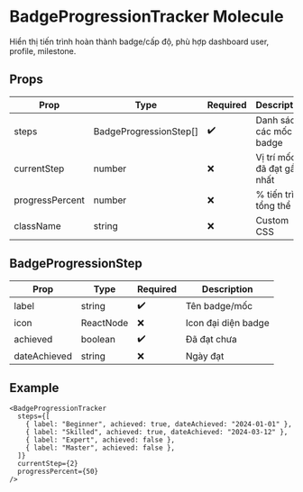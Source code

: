 # BadgeProgressionTracker Molecule

Hiển thị tiến trình hoàn thành badge/cấp độ, phù hợp dashboard user, profile, milestone.

## Props

| Prop           | Type                      | Required | Description                         |
|----------------|---------------------------|----------|-------------------------------------|
| steps          | BadgeProgressionStep[]    | ✔️       | Danh sách các mốc badge             |
| currentStep    | number                    | ❌       | Vị trí mốc đã đạt gần nhất          |
| progressPercent| number                    | ❌       | % tiến trình tổng thể               |
| className      | string                    | ❌       | Custom CSS                          |

## BadgeProgressionStep

| Prop          | Type        | Required | Description         |
|---------------|-------------|----------|---------------------|
| label         | string      | ✔️       | Tên badge/mốc       |
| icon          | ReactNode   | ❌       | Icon đại diện badge |
| achieved      | boolean     | ✔️       | Đã đạt chưa         |
| dateAchieved  | string      | ❌       | Ngày đạt            |

## Example

```tsx
<BadgeProgressionTracker
  steps={[
    { label: "Beginner", achieved: true, dateAchieved: "2024-01-01" },
    { label: "Skilled", achieved: true, dateAchieved: "2024-03-12" },
    { label: "Expert", achieved: false },
    { label: "Master", achieved: false },
  ]}
  currentStep={2}
  progressPercent={50}
/>
